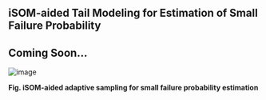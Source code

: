 ## iSOM-aided Tail Modeling for Estimation of Small Failure Probability 

## Coming Soon...

![image](https://github.com/deepanshuIITM/iSOM-Tail-Modeling/assets/137225940/8815185d-d8f8-4fd3-a340-52a8d9bd4c29)

**Fig. iSOM-aided adaptive sampling for small failure probability estimation**

